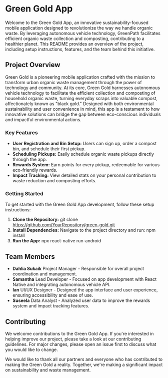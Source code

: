 # Green Gold App 

Welcome to the Green Gold App, an innovative sustainability-focused mobile application designed to revolutionize the way we handle organic waste. By leveraging autonomous vehicle technology, GreenPath facilitates efficient organic waste collection and composting, contributing to a healthier planet. This README provides an overview of the project, including setup instructions, features, and the team behind this initiative.

## Project Overview

Green Gold is a pioneering mobile application crafted with the mission to transform urban organic waste management through the power of technology and community. At its core, Green Gold harnesses autonomous vehicle technology to facilitate the efficient collection and composting of household organic waste, turning everyday scraps into valuable compost, affectionately known as "black gold." Designed with both environmental sustainability and user convenience in mind, this app is a testament to how innovative solutions can bridge the gap between eco-conscious individuals and impactful environmental actions.
### Key Features

- **User Registration and Bin Setup:** Users can sign up, order a compost bin, and schedule their first pickup.
- **Scheduling Pickups:** Easily schedule organic waste pickups directly through the app.
- **Rewards System:** Earn points for every pickup, redeemable for various eco-friendly rewards.
- **Impact Tracking:** View detailed stats on your personal contribution to waste reduction and composting efforts.

### Getting Started

To get started with the Green Gold App development, follow these setup instructions:

1. **Clone the Repository:**
git clone https://github.com/YourRepository/green-gold.git
3. **Install Dependencies:**
Navigate to the project directory and run:
npm install
4. **Run the App:**
npx react-native run-android



## Team Members

- **Dahlia Sukaik** Project Manager - Responsible for overall project coordination and management.
- **Samantha** Lead Developer - Focused on app development with React Native and integrating autonomous vehicle API.
- **Ian** UI/UX Designer - Designed the app interface and user experience, ensuring accessibility and ease of use.
- **Suseela** Data Analyst - Analyzed user data to improve the rewards system and impact tracking features.

## Contributing

We welcome contributions to the Green Gold App. If you're interested in helping improve our project, please take a look at our contributing guidelines. For major changes, please open an issue first to discuss what you would like to change.


We would like to thank all our partners and everyone who has contributed to making the Green Gold a reality. Together, we're making a significant impact on sustainability and waste management.



